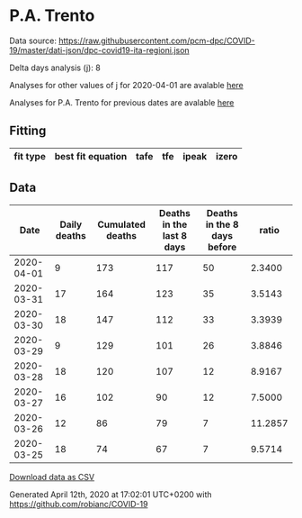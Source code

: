 # P.A. Trento

Data source: https://raw.githubusercontent.com/pcm-dpc/COVID-19/master/dati-json/dpc-covid19-ita-regioni.json

Delta days analysis (j): 8

Analyses for other values of j for 2020-04-01 are avalable [here](../2020-04-01/README.md)

Analyses for P.A. Trento for previous dates are avalable [here](../README.md)

## Fitting 
|fit type|best fit equation|tafe|tfe|ipeak|izero|
|-------|-----|--------|------|---|---|

## Data
|Date|Daily deaths|Cumulated deaths|Deaths in the last 8 days|Deaths in the 8 days before|ratio|
|----|----------|-----------|-------|--------------------|-----|
|2020-04-01|9|173|117|50|2.3400|
|2020-03-31|17|164|123|35|3.5143|
|2020-03-30|18|147|112|33|3.3939|
|2020-03-29|9|129|101|26|3.8846|
|2020-03-28|18|120|107|12|8.9167|
|2020-03-27|16|102|90|12|7.5000|
|2020-03-26|12|86|79|7|11.2857|
|2020-03-25|18|74|67|7|9.5714|

[Download data as CSV](COVID-19_p.a._trento_j8_2020-04-01.csv)

Generated April 12th, 2020 at 17:02:01 UTC+0200 with https://github.com/robianc/COVID-19
